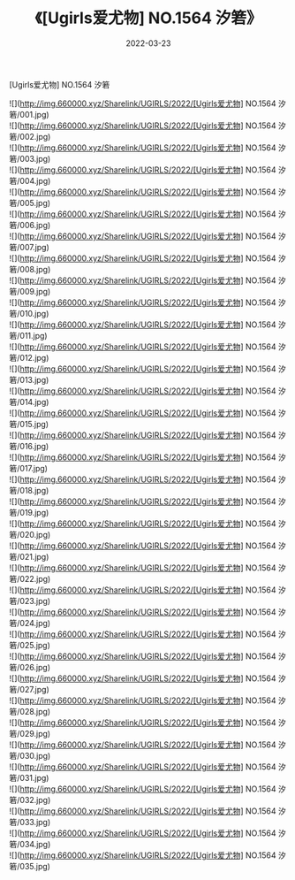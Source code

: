 ﻿---
layout: post
title:  《[Ugirls爱尤物] NO.1564 汐箬》
date:   2022-03-23
img: http://img.660000.xyz/Sharelink/UGIRLS/2022/[Ugirls爱尤物] NO.1564 汐箬/000.jpg
categories: [美女, 清纯, 唯美]
---

[Ugirls爱尤物] NO.1564 汐箬

 ![](http://img.660000.xyz/Sharelink/UGIRLS/2022/[Ugirls爱尤物] NO.1564 汐箬/001.jpg) <br>![](http://img.660000.xyz/Sharelink/UGIRLS/2022/[Ugirls爱尤物] NO.1564 汐箬/002.jpg) <br>![](http://img.660000.xyz/Sharelink/UGIRLS/2022/[Ugirls爱尤物] NO.1564 汐箬/003.jpg) <br>![](http://img.660000.xyz/Sharelink/UGIRLS/2022/[Ugirls爱尤物] NO.1564 汐箬/004.jpg) <br>![](http://img.660000.xyz/Sharelink/UGIRLS/2022/[Ugirls爱尤物] NO.1564 汐箬/005.jpg) <br>![](http://img.660000.xyz/Sharelink/UGIRLS/2022/[Ugirls爱尤物] NO.1564 汐箬/006.jpg) <br>![](http://img.660000.xyz/Sharelink/UGIRLS/2022/[Ugirls爱尤物] NO.1564 汐箬/007.jpg) <br>![](http://img.660000.xyz/Sharelink/UGIRLS/2022/[Ugirls爱尤物] NO.1564 汐箬/008.jpg) <br>![](http://img.660000.xyz/Sharelink/UGIRLS/2022/[Ugirls爱尤物] NO.1564 汐箬/009.jpg) <br>![](http://img.660000.xyz/Sharelink/UGIRLS/2022/[Ugirls爱尤物] NO.1564 汐箬/010.jpg) <br>![](http://img.660000.xyz/Sharelink/UGIRLS/2022/[Ugirls爱尤物] NO.1564 汐箬/011.jpg) <br>![](http://img.660000.xyz/Sharelink/UGIRLS/2022/[Ugirls爱尤物] NO.1564 汐箬/012.jpg) <br>![](http://img.660000.xyz/Sharelink/UGIRLS/2022/[Ugirls爱尤物] NO.1564 汐箬/013.jpg) <br>![](http://img.660000.xyz/Sharelink/UGIRLS/2022/[Ugirls爱尤物] NO.1564 汐箬/014.jpg) <br>![](http://img.660000.xyz/Sharelink/UGIRLS/2022/[Ugirls爱尤物] NO.1564 汐箬/015.jpg) <br>![](http://img.660000.xyz/Sharelink/UGIRLS/2022/[Ugirls爱尤物] NO.1564 汐箬/016.jpg) <br>![](http://img.660000.xyz/Sharelink/UGIRLS/2022/[Ugirls爱尤物] NO.1564 汐箬/017.jpg) <br>![](http://img.660000.xyz/Sharelink/UGIRLS/2022/[Ugirls爱尤物] NO.1564 汐箬/018.jpg) <br>![](http://img.660000.xyz/Sharelink/UGIRLS/2022/[Ugirls爱尤物] NO.1564 汐箬/019.jpg) <br>![](http://img.660000.xyz/Sharelink/UGIRLS/2022/[Ugirls爱尤物] NO.1564 汐箬/020.jpg) <br>![](http://img.660000.xyz/Sharelink/UGIRLS/2022/[Ugirls爱尤物] NO.1564 汐箬/021.jpg) <br>![](http://img.660000.xyz/Sharelink/UGIRLS/2022/[Ugirls爱尤物] NO.1564 汐箬/022.jpg) <br>![](http://img.660000.xyz/Sharelink/UGIRLS/2022/[Ugirls爱尤物] NO.1564 汐箬/023.jpg) <br>![](http://img.660000.xyz/Sharelink/UGIRLS/2022/[Ugirls爱尤物] NO.1564 汐箬/024.jpg) <br>![](http://img.660000.xyz/Sharelink/UGIRLS/2022/[Ugirls爱尤物] NO.1564 汐箬/025.jpg) <br>![](http://img.660000.xyz/Sharelink/UGIRLS/2022/[Ugirls爱尤物] NO.1564 汐箬/026.jpg) <br>![](http://img.660000.xyz/Sharelink/UGIRLS/2022/[Ugirls爱尤物] NO.1564 汐箬/027.jpg) <br>![](http://img.660000.xyz/Sharelink/UGIRLS/2022/[Ugirls爱尤物] NO.1564 汐箬/028.jpg) <br>![](http://img.660000.xyz/Sharelink/UGIRLS/2022/[Ugirls爱尤物] NO.1564 汐箬/029.jpg) <br>![](http://img.660000.xyz/Sharelink/UGIRLS/2022/[Ugirls爱尤物] NO.1564 汐箬/030.jpg) <br>![](http://img.660000.xyz/Sharelink/UGIRLS/2022/[Ugirls爱尤物] NO.1564 汐箬/031.jpg) <br>![](http://img.660000.xyz/Sharelink/UGIRLS/2022/[Ugirls爱尤物] NO.1564 汐箬/032.jpg) <br>![](http://img.660000.xyz/Sharelink/UGIRLS/2022/[Ugirls爱尤物] NO.1564 汐箬/033.jpg) <br>![](http://img.660000.xyz/Sharelink/UGIRLS/2022/[Ugirls爱尤物] NO.1564 汐箬/034.jpg) <br>![](http://img.660000.xyz/Sharelink/UGIRLS/2022/[Ugirls爱尤物] NO.1564 汐箬/035.jpg) <br>
